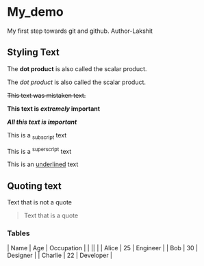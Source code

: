 # My_demo
My first step towards git and github.
Author-Lakshit 

## Styling Text
 
The **dot product** is also called the scalar product.

The _dot product_ is also called the scalar product.

~~This text was mistaken text.~~

**This text is _extremely_ important**

***All this text is important***

This is a <sub>subscript</sub> text

This is a <sup>superscript</sup> text

This is an <ins>underlined</ins> text

## Quoting text

Text that is not a quote

> Text that is a quote

### Tables

| Name     | Age | Occupation  |
|     ||         |
| Alice    | 25  | Engineer    |
| Bob      | 30  | Designer    |
| Charlie  | 22  | Developer   |

